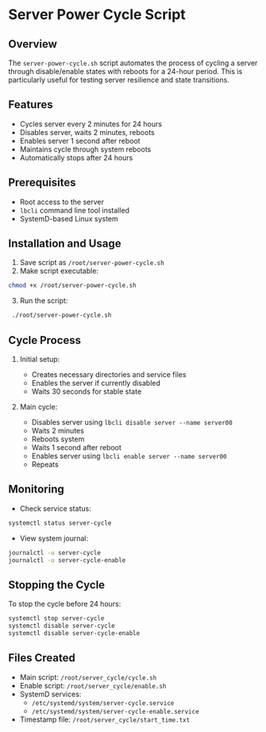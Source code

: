 # Server Power Cycle Script

## Overview
The `server-power-cycle.sh` script automates the process of cycling a server through disable/enable states with reboots for a 24-hour period. This is particularly useful for testing server resilience and state transitions.

## Features
- Cycles server every 2 minutes for 24 hours
- Disables server, waits 2 minutes, reboots
- Enables server 1 second after reboot
- Maintains cycle through system reboots
- Automatically stops after 24 hours

## Prerequisites
- Root access to the server
- `lbcli` command line tool installed
- SystemD-based Linux system

## Installation and Usage
1. Save script as `/root/server-power-cycle.sh`
2. Make script executable:
```bash
chmod +x /root/server-power-cycle.sh
```
3. Run the script:
```bash
 ./root/server-power-cycle.sh
```

## Cycle Process
1. Initial setup:
   - Creates necessary directories and service files
   - Enables the server if currently disabled
   - Waits 30 seconds for stable state

2. Main cycle:
   - Disables server using `lbcli disable server --name server00`
   - Waits 2 minutes
   - Reboots system
   - Waits 1 second after reboot
   - Enables server using `lbcli enable server --name server00`
   - Repeats

## Monitoring
- Check service status:
```bash
systemctl status server-cycle
```

- View system journal:
```bash
journalctl -u server-cycle
journalctl -u server-cycle-enable
```

## Stopping the Cycle
To stop the cycle before 24 hours:
```bash
systemctl stop server-cycle
systemctl disable server-cycle
systemctl disable server-cycle-enable
```

## Files Created
- Main script: `/root/server_cycle/cycle.sh`
- Enable script: `/root/server_cycle/enable.sh`
- SystemD services:
  - `/etc/systemd/system/server-cycle.service`
  - `/etc/systemd/system/server-cycle-enable.service`
- Timestamp file: `/root/server_cycle/start_time.txt`

